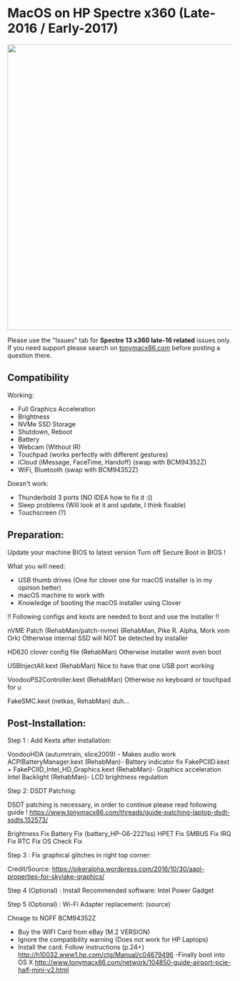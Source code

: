 # MacOS on HP Spectre x360 (Late-2016 / Early-2017)
<img src="https://www.tonymacx86.com/proxy.php?image=http%3A%2F%2Foi67.tinypic.com%2Fj7ffqt.jpg&hash=d314a87e96e65e94d70e69eb2823274a" width="640" width="480">

Please use the "Issues" tab for **Spectre 13 x360 late-16 related** issues only. If you need support please search on [tonymacx86.com](http://tonymacx86.com) before posting a question there.


## Compatibility

Working:

- Full Graphics Acceleration
- Brightness
- NVMe SSD Storage
- Shutdown, Reboot
- Battery
- Webcam (Without IR)
- Touchpad (works perfectly with different gestures)
- iCloud (iMessage, FaceTime, Handoff) (swap with BCM94352Z)
- WiFi, Bluetooth (swap with BCM94352Z)

Doesn't work:

- Thunderbold 3 ports (NO IDEA how to fix it :()
- Sleep problems (Will look at it and update, I think fixable)
- Touchscreen (?)



## Preparation:

Update your machine BIOS to latest version
Turn off Secure Boot in BIOS !

What you will need:
- USB thumb drives (One for clover one for macOS installer is in my opinion better)
- macOS machine to work with
- Knowledge of booting the macOS installer using Clover

!! Following configs and kexts are needed to boot and use the installer !!

nVME Patch (RehabMan/patch-nvme) (RehabMan, Pike R. Alpha, Mork vom Ork)
Otherwise internal SSD will NOT be detected by installer

HD620 clover config file (RehabMan)
Otherwise installer wont even boot

USBInjectAll.kext (RehabMan)
Nice to have that one USB port working

VoodooPS2Controller.kext (RehabMan)
Otherwise no keyboard or touchpad for u

FakeSMC.kext (netkas, RehabMan)
duh...


## Post-Installation:

Step 1 : Add Kexts after installation:

VoodooHDA (autumnrain, slice2009) - Makes audio work
ACPIBatteryManager.kext (RehabMan)- Battery indicator fix
FakePCIID.kext + FakePCIID_Intel_HD_Graphics.kext (RehabMan)- Graphics acceleration
Intel Backlight (RehabMan)- LCD brightness regulation


Step 2: DSDT Patching:

DSDT patching is necessary, in order to continue please read following guide !
https://www.tonymacx86.com/threads/guide-patching-laptop-dsdt-ssdts.152573/

Brightness Fix
Battery Fix (battery_HP-G6-2221ss)
HPET Fix
SMBUS Fix
IRQ Fix
RTC Fix
OS Check Fix


Step 3 : Fix graphical glitches in right top corner:

Credit/Source:
https://pikeralpha.wordpress.com/2016/10/30/aapl-properties-for-skylake-graphics/

Step 4 (Optional) : Install Recommended software:
Intel Power Gadget

Step 5 (Optional) : Wi-Fi Adapter replacement:
(source)

Chnage to NGFF BCM94352Z
- Buy the WIFI Card from eBay (M.2 VERSION)
- Ignore the compatibility warning (Does not work for HP Laptops)
- Install the card. Follow instructions (p.24+)
http://h10032.www1.hp.com/ctg/Manual/c04679496
-Finally boot into OS X
http://www.tonymacx86.com/network/104850-guide-airport-pcie-half-mini-v2.html
